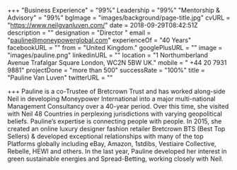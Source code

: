 +++
"Business Experience" = "99%"
Leadership = "99%"
"Mentorship & Advisory" = "99%"
bgImage = "images/background/page-title.jpg"
cvURL = "https://www.neilgvanluven.com/"
date = 2018-09-29T08:42:51Z
description = ""
designation = "Director  "
email = "pauline@moneypowerglobal.com"
experienceOf = "40 Years"
facebookURL = ""
from = "United Kingdom."
googlePlusURL = ""
image = "images/pauline.png"
linkedinURL = ""
location = "1 Northumberland Avenue  Trafalgar Square  London, WC2N 5BW  UK."
mobile = " +44 20 7931 9881"
projectDone = "more than 500"
successRate = "100%"
title = "Pauline Van Luven"
twitterURL = ""

+++
Pauline is a co-Trustee of Bretcrown Trust and has worked along-side Neil in developing Moneypower International into a major multi-national Management Consultancy over a 40-year period. Over this time, she visited with Neil 48 Countries in perplexing jurisdictions with varying geopolitical beliefs. Pauline’s expertise is connecting people with people. In 2015, she created an online luxury designer fashion retailer Bretcrown BTS (Best Top Sellers) & developed exceptional relationships with many of the top Platforms globally including eBay, Amazon, 1stdibs, Vestiaire Collective, Rebelle, HEWI and others. In the last year, Pauline developed her interest in green sustainable energies and Spread-Betting, working closely with Neil.